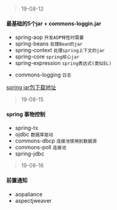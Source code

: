 > 19-08-12
#### 最基础的5个jar + commons-loggin.jar

- spring-aop         `开发AOP特性时需要`
- spring-beans       `处理Bean的jar`
- spring-context     `处理spring上下文的jar`
- spring-core        `spring核心jar`
- spring-expression  `spring表达式(类似EL)`
* commons-logging    `日志`

[spring jar包下载地址](http://maven.springframework.org/release/org/springframework/spring/) 


> 19-08-15
#### spring 事物控制

- spring-tx
- ojdbc           `数据库驱动`
- commons-dbcp    `连接池使用到数据源`
- commons-poll    `连接池`
- spring-jdbc


> 19-08-16
#### 前置通知

- aopaliance
- aspectjweaver

